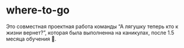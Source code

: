 # where-to-go

Это совместная проектная работа команды “А лягушку теперь кто к жизни вернет?”, которая была выполненна на каникулах, после 1.5 месяца обучения 🥳.